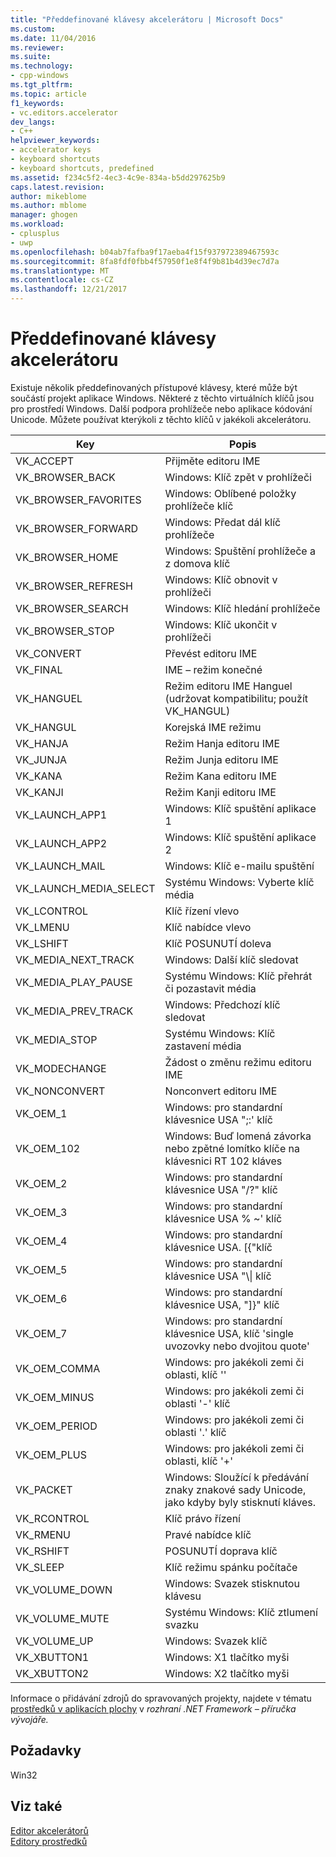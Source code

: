```yaml
---
title: "Předdefinované klávesy akcelerátoru | Microsoft Docs"
ms.custom: 
ms.date: 11/04/2016
ms.reviewer: 
ms.suite: 
ms.technology:
- cpp-windows
ms.tgt_pltfrm: 
ms.topic: article
f1_keywords:
- vc.editors.accelerator
dev_langs:
- C++
helpviewer_keywords:
- accelerator keys
- keyboard shortcuts
- keyboard shortcuts, predefined
ms.assetid: f234c5f2-4ec3-4c9e-834a-b5dd297625b9
caps.latest.revision: 
author: mikeblome
ms.author: mblome
manager: ghogen
ms.workload:
- cplusplus
- uwp
ms.openlocfilehash: b04ab7fafba9f17aeba4f15f937972389467593c
ms.sourcegitcommit: 8fa8fdf0fbb4f57950f1e8f4f9b81b4d39ec7d7a
ms.translationtype: MT
ms.contentlocale: cs-CZ
ms.lasthandoff: 12/21/2017
---
```

# <a name="predefined-accelerator-keys"></a>Předdefinované klávesy akcelerátoru
Existuje několik předdefinovaných přístupové klávesy, které může být součástí projekt aplikace Windows. Některé z těchto virtuálních klíčů jsou pro prostředí Windows. Další podpora prohlížeče nebo aplikace kódování Unicode. Můžete používat kterýkoli z těchto klíčů v jakékoli akcelerátoru.  
  
|Key|Popis|  
|---------|-----------------|  
|VK_ACCEPT|Přijměte editoru IME|  
|VK_BROWSER_BACK|Windows: Klíč zpět v prohlížeči|  
|VK_BROWSER_FAVORITES|Windows: Oblíbené položky prohlížeče klíč|  
|VK_BROWSER_FORWARD|Windows: Předat dál klíč prohlížeče|  
|VK_BROWSER_HOME|Windows: Spuštění prohlížeče a z domova klíč|  
|VK_BROWSER_REFRESH|Windows: Klíč obnovit v prohlížeči|  
|VK_BROWSER_SEARCH|Windows: Klíč hledání prohlížeče|  
|VK_BROWSER_STOP|Windows: Klíč ukončit v prohlížeči|  
|VK_CONVERT|Převést editoru IME|  
|VK_FINAL|IME – režim konečné|  
|VK_HANGUEL|Režim editoru IME Hanguel (udržovat kompatibilitu; použít VK_HANGUL)|  
|VK_HANGUL|Korejská IME režimu|  
|VK_HANJA|Režim Hanja editoru IME|  
|VK_JUNJA|Režim Junja editoru IME|  
|VK_KANA|Režim Kana editoru IME|  
|VK_KANJI|Režim Kanji editoru IME|  
|VK_LAUNCH_APP1|Windows: Klíč spuštění aplikace 1|  
|VK_LAUNCH_APP2|Windows: Klíč spuštění aplikace 2|  
|VK_LAUNCH_MAIL|Windows: Klíč e-mailu spuštění|  
|VK_LAUNCH_MEDIA_SELECT|Systému Windows: Vyberte klíč média|  
|VK_LCONTROL|Klíč řízení vlevo|  
|VK_LMENU|Klíč nabídce vlevo|  
|VK_LSHIFT|Klíč POSUNUTÍ doleva|  
|VK_MEDIA_NEXT_TRACK|Windows: Další klíč sledovat|  
|VK_MEDIA_PLAY_PAUSE|Systému Windows: Klíč přehrát či pozastavit média|  
|VK_MEDIA_PREV_TRACK|Windows: Předchozí klíč sledovat|  
|VK_MEDIA_STOP|Systému Windows: Klíč zastavení média|  
|VK_MODECHANGE|Žádost o změnu režimu editoru IME|  
|VK_NONCONVERT|Nonconvert editoru IME|  
|VK_OEM_1|Windows: pro standardní klávesnice USA ";:' klíč|  
|VK_OEM_102|Windows: Buď lomená závorka nebo zpětné lomítko klíče na klávesnici RT 102 kláves|  
|VK_OEM_2|Windows: pro standardní klávesnice USA "/?" klíč|  
|VK_OEM_3|Windows: pro standardní klávesnice USA % ~' klíč|  
|VK_OEM_4|Windows: pro standardní klávesnice USA. [{"klíč|  
|VK_OEM_5|Windows: pro standardní klávesnice USA "\\&#124; klíč|  
|VK_OEM_6|Windows: pro standardní klávesnice USA, "]}" klíč|  
|VK_OEM_7|Windows: pro standardní klávesnice USA, klíč 'single uvozovky nebo dvojitou quote'|  
|VK_OEM_COMMA|Windows: pro jakékoli zemi či oblasti, klíč ''|  
|VK_OEM_MINUS|Windows: pro jakékoli zemi či oblasti '-' klíč|  
|VK_OEM_PERIOD|Windows: pro jakékoli zemi či oblasti '.' klíč|  
|VK_OEM_PLUS|Windows: pro jakékoli zemi či oblasti, klíč '+'|  
|VK_PACKET|Windows: Sloužící k předávání znaky znakové sady Unicode, jako kdyby byly stisknutí kláves.|  
|VK_RCONTROL|Klíč právo řízení|  
|VK_RMENU|Pravé nabídce klíč|  
|VK_RSHIFT|POSUNUTÍ doprava klíč|  
|VK_SLEEP|Klíč režimu spánku počítače|  
|VK_VOLUME_DOWN|Windows: Svazek stisknutou klávesu|  
|VK_VOLUME_MUTE|Systému Windows: Klíč ztlumení svazku|  
|VK_VOLUME_UP|Windows: Svazek klíč|  
|VK_XBUTTON1|Windows: X1 tlačítko myši|  
|VK_XBUTTON2|Windows: X2 tlačítko myši|  
  
 Informace o přidávání zdrojů do spravovaných projekty, najdete v tématu [prostředků v aplikacích plochy](/dotnet/framework/resources/index) v *rozhraní .NET Framework – příručka vývojáře.*  
  
## <a name="requirements"></a>Požadavky  
 Win32  
  
## <a name="see-also"></a>Viz také  
 [Editor akcelerátorů](../windows/accelerator-editor.md)   
 [Editory prostředků](../windows/resource-editors.md)